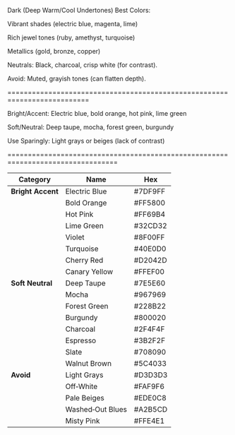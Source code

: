 Dark (Deep Warm/Cool Undertones)
Best Colors:

Vibrant shades (electric blue, magenta, lime)

Rich jewel tones (ruby, amethyst, turquoise)

Metallics (gold, bronze, copper)

Neutrals: Black, charcoal, crisp white (for contrast).

Avoid: Muted, grayish tones (can flatten depth).

==========================================================================

Bright/Accent: Electric blue, bold orange, hot pink, lime green

Soft/Neutral: Deep taupe, mocha, forest green, burgundy

Use Sparingly: Light grays or beiges (lack of contrast)

=================================================================================

| Category          | Name             | Hex     |
| ----------------- | ---------------- | ------- |
| **Bright Accent** | Electric Blue    | #7DF9FF |
|                   | Bold Orange      | #FF5800 |
|                   | Hot Pink         | #FF69B4 |
|                   | Lime Green       | #32CD32 |
|                   | Violet           | #8F00FF |
|                   | Turquoise        | #40E0D0 |
|                   | Cherry Red       | #D2042D |
|                   | Canary Yellow    | #FFEF00 |
| **Soft Neutral**  | Deep Taupe       | #7E5E60 |
|                   | Mocha            | #967969 |
|                   | Forest Green     | #228B22 |
|                   | Burgundy         | #800020 |
|                   | Charcoal         | #2F4F4F |
|                   | Espresso         | #3B2F2F |
|                   | Slate            | #708090 |
|                   | Walnut Brown     | #5C4033 |
| **Avoid**         | Light Grays      | #D3D3D3 |
|                   | Off‑White        | #FAF9F6 |
|                   | Pale Beiges      | #EDE0C8 |
|                   | Washed‑Out Blues | #A2B5CD |
|                   | Misty Pink       | #FFE4E1 |
